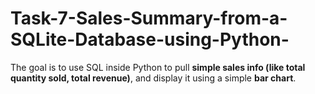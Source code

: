 # Task-7-Sales-Summary-from-a-SQLite-Database-using-Python-
The goal is to use SQL inside Python to pull **simple sales info (like total quantity sold, total revenue)**, and display it using a simple **bar chart**.
